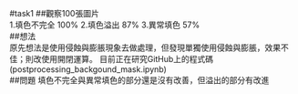 #task1
##觀察100張圖片  
    1.填色不完全   100%
    2.填色溢出      87% 
    3.異常填色      57%  
##想法  
    原先想法是使用侵蝕與膨脹現象去做處理，但發現單獨使用侵蝕與膨脹，效果不佳；則改使用開閉運算。
    目前正在研究GitHub上的程式碼(postprocessing_backgound_mask.ipynb)  
##問題
    填色不完全與異常填色的部分還是沒有改善，但溢出的部分有改進